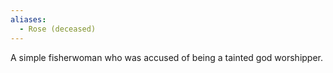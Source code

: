 ```yaml
---
aliases:
  - Rose (deceased)
---
```

A simple fisherwoman who was accused of being a tainted god worshipper.